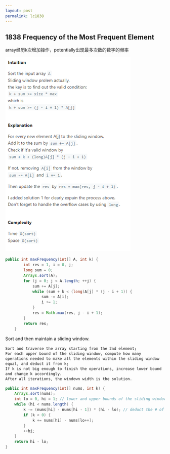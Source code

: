 ```yaml
---
layout: post
permalink: lc1838 
---
```


## 1838	Frequency of the Most Frequent Element

array经历k次增加操作，potentially出现最多次数的数字的频率

![](/assets/img/blogs/allLC/lc1838_0.png)
```java
public int maxFrequency(int[] A, int k) {
        int res = 1, i = 0, j;
        long sum = 0;
        Arrays.sort(A);
        for (j = 0; j < A.length; ++j) {
            sum += A[j];
            while (sum + k < (long)A[j] * (j - i + 1)) {
                sum -= A[i];
                i += 1;
            }
            res = Math.max(res, j - i + 1);
        }
        return res;
    }
```

Sort and then maintain a sliding window.

    Sort and traverse the array starting from the 2nd element;
    For each upper bound of the sliding window, compute how many operations needed to make all the elements within the sliding window equal, and deduct it from k;
    If k is not big enough to finish the operations, increase lower bound and change k accordingly.
    After all iterations, the windown width is the solution.
    
```java
public int maxFrequency(int[] nums, int k) {
    Arrays.sort(nums);
    int lo = 0, hi = 1; // lower and upper bounds of the sliding window.
    while (hi < nums.length) {
        k -= (nums[hi] - nums[hi - 1]) * (hi - lo); // deduct the # of operations needed make all elements in the window equal.
        if (k < 0) {
            k += nums[hi] - nums[lo++];
        }
        ++hi;
    }
    return hi - lo;
}
```